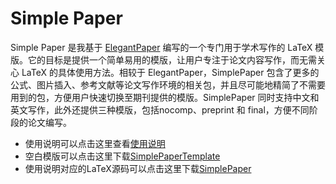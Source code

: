 # Simple Paper

Simple Paper 是我基于 [ElegantPaper](https://github.com/ElegantLaTeX/ElegantPaper) 编写的一个专门用于学术写作的 LaTeX 模版。它的目标是提供一个简单易用的模版，让用户专注于论文内容写作，而无需关心 LaTeX 的具体使用方法。相较于 ElegantPaper，SimplePaper 包含了更多的公式、图片插入、参考文献等论文写作环境的相关包，并且尽可能地精简了不需要用到的包，方便用户快速切换至期刊提供的模版。SimplePaper 同时支持中文和英文写作，此外还提供三种模版，包括nocomp、preprint 和 final，方便不同阶段的论文编写。

- 使用说明可以点击这里查看[使用说明](https://github.com/shinyypig/Simple-Paper/releases/download/v0.1/SimplePaper.pdf)
- 空白模版可以点击这里下载[SimplePaperTemplate](https://github.com/shinyypig/Simple-Paper/releases/download/v0.1/Simple.Paper.Template.zip)
- 使用说明对应的LaTeX源码可以点击这里下载[SimplePaper](https://github.com/shinyypig/Simple-Paper/archive/refs/tags/v0.1.zip)

